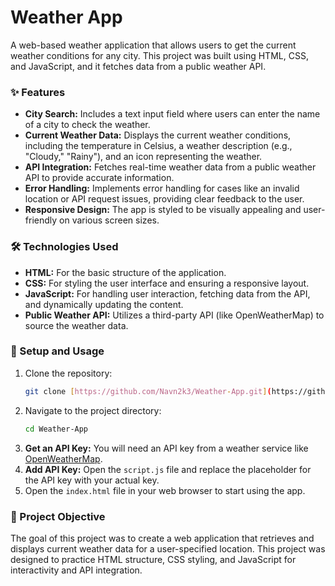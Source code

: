 # Weather App

A web-based weather application that allows users to get the current weather conditions for any city. This project was built using HTML, CSS, and JavaScript, and it fetches data from a public weather API.


### ✨ Features

* **City Search:** Includes a text input field where users can enter the name of a city to check the weather.
* **Current Weather Data:** Displays the current weather conditions, including the temperature in Celsius, a weather description (e.g., "Cloudy," "Rainy"), and an icon representing the weather.
* **API Integration:** Fetches real-time weather data from a public weather API to provide accurate information.
* **Error Handling:** Implements error handling for cases like an invalid location or API request issues, providing clear feedback to the user.
* **Responsive Design:** The app is styled to be visually appealing and user-friendly on various screen sizes.

### 🛠️ Technologies Used

* **HTML:** For the basic structure of the application.
* **CSS:** For styling the user interface and ensuring a responsive layout.
* **JavaScript:** For handling user interaction, fetching data from the API, and dynamically updating the content.
* **Public Weather API:** Utilizes a third-party API (like OpenWeatherMap) to source the weather data.

### 🚀 Setup and Usage

1.  Clone the repository:
    ```sh
    git clone [https://github.com/Navn2k3/Weather-App.git](https://github.com/Navn2k3/Weather-App.git)
    ```
2.  Navigate to the project directory:
    ```sh
    cd Weather-App
    ```
3.  **Get an API Key:** You will need an API key from a weather service like [OpenWeatherMap](https://openweathermap.org/).
4.  **Add API Key:** Open the `script.js` file and replace the placeholder for the API key with your actual key.
5.  Open the `index.html` file in your web browser to start using the app.

### 📜 Project Objective

The goal of this project was to create a web application that retrieves and displays current weather data for a user-specified location. This project was designed to practice HTML structure, CSS styling, and JavaScript for interactivity and API integration.
